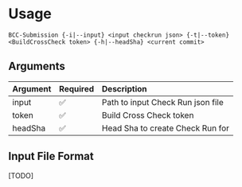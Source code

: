 # Usage

`BCC-Submission {-i|--input} <input checkrun json> {-t|--token} <BuildCrossCheck token> {-h|--headSha} <current commit>`

## Arguments

| Argument | Required | Description |
| :--- | --- | :--- |
| input | :white_check_mark: | Path to input Check Run json file |
| token | :white_check_mark: | Build Cross Check token |
| headSha | :white_check_mark: | Head Sha to create Check Run for |

## Input File Format
[TODO]